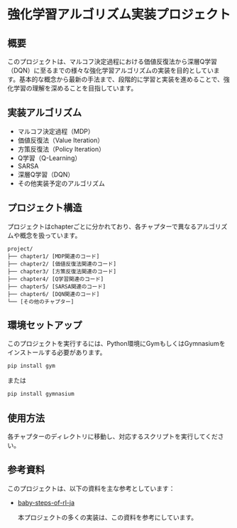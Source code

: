 # 強化学習アルゴリズム実装プロジェクト

## 概要
このプロジェクトは、マルコフ決定過程における価値反復法から深層Q学習（DQN）に至るまでの様々な強化学習アルゴリズムの実装を目的としています。基本的な概念から最新の手法まで、段階的に学習と実装を進めることで、強化学習の理解を深めることを目指しています。

## 実装アルゴリズム
- マルコフ決定過程（MDP）
- 価値反復法（Value Iteration）
- 方策反復法（Policy Iteration）
- Q学習（Q-Learning）
- SARSA
- 深層Q学習（DQN）
- その他実装予定のアルゴリズム

## プロジェクト構造
プロジェクトはchapterごとに分かれており、各チャプターで異なるアルゴリズムや概念を扱っています。
```
project/
├── chapter1/ [MDP関連のコード]
├── chapter2/ [価値反復法関連のコード]
├── chapter3/ [方策反復法関連のコード]
├── chapter4/ [Q学習関連のコード]
├── chapter5/ [SARSA関連のコード]
├── chapter6/ [DQN関連のコード]
└── [その他のチャプター]
```

## 環境セットアップ
このプロジェクトを実行するには、Python環境にGymもしくはGymnasiumをインストールする必要があります。
```bash
pip install gym
```
または
```bash
pip install gymnasium
```

## 使用方法
各チャプターのディレクトリに移動し、対応するスクリプトを実行してください。

## 参考資料
このプロジェクトは、以下の資料を主な参考としています：

- [baby-steps-of-rl-ja](https://github.com/icoxfog417/baby-steps-of-rl-ja)

  本プロジェクトの多くの実装は、この資料を参考にしています。
